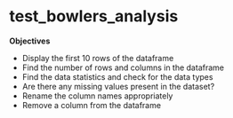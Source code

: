 # test_bowlers_analysis

__Objectives__
- Display the first 10 rows of the dataframe
- Find the number of rows and columns in the dataframe
- Find the data statistics and check for the data types
- Are there any missing values present in the dataset?
- Rename the column names appropriately
- Remove a column from the dataframe
